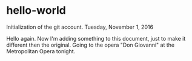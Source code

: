 # hello-world
Initialization of the git account. Tuesday, November 1, 2016

Hello again. Now I'm adding something to this document, just to make it different then the original.
Going to the opera "Don Giovanni" at the Metropolitan Opera tonight.
